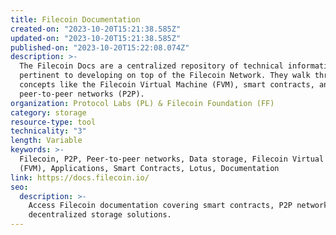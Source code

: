 ```yaml
---
title: Filecoin Documentation
created-on: "2023-10-20T15:21:38.585Z"
updated-on: "2023-10-20T15:21:38.585Z"
published-on: "2023-10-20T15:22:08.074Z"
description: >-
  The Filecoin Docs are a centralized repository of technical information
  pertinent to developing on top of the Filecoin Network. They walk through
  concepts like the Filecoin Virtual Machine (FVM), smart contracts, and
  peer-to-peer networks (P2P).
organization: Protocol Labs (PL) & Filecoin Foundation (FF)
category: storage
resource-type: tool
technicality: "3"
length: Variable
keywords: >-
  Filecoin, P2P, Peer-to-peer networks, Data storage, Filecoin Virtual Machine
  (FVM), Applications, Smart Contracts, Lotus, Documentation
link: https://docs.filecoin.io/
seo:
  description: >-
    Access Filecoin documentation covering smart contracts, P2P networks, and 
    decentralized storage solutions.
---
```

